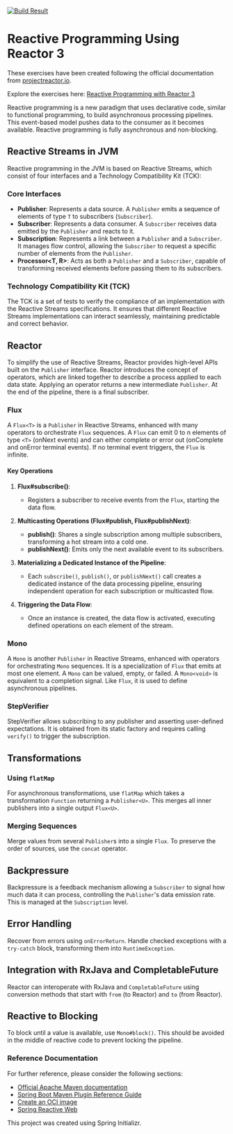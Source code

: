 
[![Build Result](https://github.com/alessiottavo/reactive-programming-with-reactor-3/actions/workflows/maven.yml/badge.svg)](https://github.com/alessiottavo/reactive-programming-with-reactor-3/actions/workflows/maven.yml)

# Reactive Programming Using Reactor 3

These exercises have been created following the official documentation from [projectreactor.io](https://projectreactor.io/).

Explore the exercises here: [Reactive Programming with Reactor 3](https://tech.io/playgrounds/929/reactive-programming-with-reactor-3/)

Reactive programming is a new paradigm that uses declarative code, similar to functional programming, to build asynchronous processing pipelines. This event-based model pushes data to the consumer as it becomes available. Reactive programming is fully asynchronous and non-blocking.

## Reactive Streams in JVM

Reactive programming in the JVM is based on Reactive Streams, which consist of four interfaces and a Technology Compatibility Kit (TCK):

### Core Interfaces

- **Publisher<T>**: Represents a data source. A `Publisher` emits a sequence of elements of type `T` to subscribers (`Subscriber`).
- **Subscriber<T>**: Represents a data consumer. A `Subscriber` receives data emitted by the `Publisher` and reacts to it.
- **Subscription**: Represents a link between a `Publisher` and a `Subscriber`. It manages flow control, allowing the `Subscriber` to request a specific number of elements from the `Publisher`.
- **Processor<T, R>**: Acts as both a `Publisher` and a `Subscriber`, capable of transforming received elements before passing them to its subscribers.

### Technology Compatibility Kit (TCK)

The TCK is a set of tests to verify the compliance of an implementation with the Reactive Streams specifications. It ensures that different Reactive Streams implementations can interact seamlessly, maintaining predictable and correct behavior.

## Reactor

To simplify the use of Reactive Streams, Reactor provides high-level APIs built on the `Publisher` interface. Reactor introduces the concept of operators, which are linked together to describe a process applied to each data state. Applying an operator returns a new intermediate `Publisher`. At the end of the pipeline, there is a final subscriber.

### Flux

A `Flux<T>` is a `Publisher` in Reactive Streams, enhanced with many operators to orchestrate `Flux` sequences. A `Flux` can emit 0 to n elements of type `<T>` (onNext events) and can either complete or error out (onComplete and onError terminal events). If no terminal event triggers, the `Flux` is infinite.

#### Key Operations

1. **Flux#subscribe()**:
    - Registers a subscriber to receive events from the `Flux`, starting the data flow.

2. **Multicasting Operations (Flux#publish, Flux#publishNext)**:
    - **publish()**: Shares a single subscription among multiple subscribers, transforming a hot stream into a cold one.
    - **publishNext()**: Emits only the next available event to its subscribers.

3. **Materializing a Dedicated Instance of the Pipeline**:
    - Each `subscribe()`, `publish()`, or `publishNext()` call creates a dedicated instance of the data processing pipeline, ensuring independent operation for each subscription or multicasted flow.

4. **Triggering the Data Flow**:
    - Once an instance is created, the data flow is activated, executing defined operations on each element of the stream.

### Mono<T>

A `Mono` is another `Publisher` in Reactive Streams, enhanced with operators for orchestrating `Mono` sequences. It is a specialization of `Flux` that emits at most one element. A `Mono` can be valued, empty, or failed. A `Mono<void>` is equivalent to a completion signal. Like `Flux`, it is used to define asynchronous pipelines.


### StepVerifier

StepVerifier allows subscribing to any publisher and asserting user-defined expectations. It is obtained from its static factory and requires calling `verify()` to trigger the subscription.

## Transformations

### Using `flatMap`

For asynchronous transformations, use `flatMap` which takes a transformation `Function` returning a `Publisher<U>`. This merges all inner publishers into a single output `Flux<U>`.

### Merging Sequences

Merge values from several `Publisher`s into a single `Flux`. To preserve the order of sources, use the `concat` operator.

## Backpressure

Backpressure is a feedback mechanism allowing a `Subscriber` to signal how much data it can process, controlling the `Publisher`'s data emission rate. This is managed at the `Subscription` level.

## Error Handling

Recover from errors using `onErrorReturn`. Handle checked exceptions with a `try-catch` block, transforming them into `RuntimeException`.


## Integration with RxJava and CompletableFuture

Reactor can interoperate with RxJava and `CompletableFuture` using conversion methods that start with `from` (to Reactor) and `to` (from Reactor).

## Reactive to Blocking

To block until a value is available, use `Mono#block()`. This should be avoided in the middle of reactive code to prevent locking the pipeline.


### Reference Documentation
For further reference, please consider the following sections:

* [Official Apache Maven documentation](https://maven.apache.org/guides/index.html)
* [Spring Boot Maven Plugin Reference Guide](https://docs.spring.io/spring-boot/docs/3.3.1/maven-plugin/reference/html/)
* [Create an OCI image](https://docs.spring.io/spring-boot/docs/3.3.1/maven-plugin/reference/html/#build-image)
* [Spring Reactive Web](https://docs.spring.io/spring-boot/docs/3.3.1/reference/htmlsingle/index.html#web.reactive)

This project was created using Spring Initializr.
